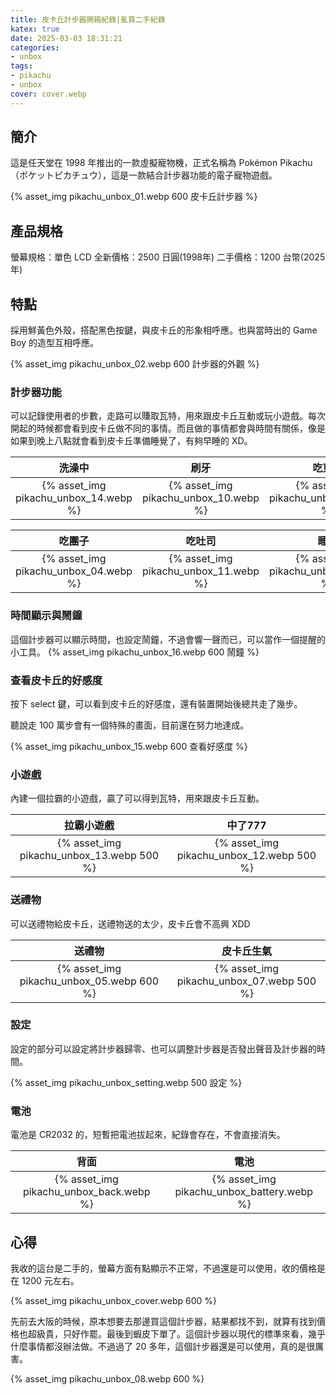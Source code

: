 ```yaml
---
title: 皮卡丘計步器開箱紀錄|亂買二手紀錄
katex: true
date: 2025-03-03 18:31:21
categories:
- unbox
tags:
- pikachu
- unbox
cover: cover.webp
---
```


## 簡介

這是任天堂在 1998 年推出的一款虛擬寵物機，正式名稱為 Pokémon Pikachu（ポケットピカチュウ），這是一款結合計步器功能的電子寵物遊戲。

{% asset_img pikachu_unbox_01.webp 600 皮卡丘計步器 %}

## 產品規格

螢幕規格：單色 LCD
全新價格：2500 日圓(1998年)
二手價格：1200 台幣(2025年)

## 特點

採用鮮黃色外殼，搭配黑色按鍵，與皮卡丘的形象相呼應。也與當時出的 Game Boy 的造型互相呼應。

{% asset_img pikachu_unbox_02.webp 600 計步器的外觀 %}

### 計步器功能

可以記錄使用者的步數，走路可以賺取瓦特，用來跟皮卡丘互動或玩小遊戲。每次開起的時候都會看到皮卡丘做不同的事情。而且做的事情都會與時間有關係，像是如果到晚上八點就會看到皮卡丘準備睡覺了，有夠早睡的 XD。

| 洗澡中 | 刷牙 |吃東西|
|:--:|:--:|:--:|
|{% asset_img pikachu_unbox_14.webp %} | {% asset_img pikachu_unbox_10.webp %} |{% asset_img pikachu_unbox_06.webp %} |

| 吃團子 | 吃吐司 | 睡覺|
|:--:|:--:|:--:|
|{% asset_img pikachu_unbox_04.webp %}|{% asset_img pikachu_unbox_11.webp %} |{% asset_img pikachu_unbox_03.webp %}|

### 時間顯示與鬧鐘

這個計步器可以顯示時間，也設定鬧鐘，不過會響一聲而已，可以當作一個提醒的小工具。
{% asset_img pikachu_unbox_16.webp 600 鬧鐘 %} 

### 查看皮卡丘的好感度

按下 select 鍵，可以看到皮卡丘的好感度，還有裝置開始後總共走了幾步。

聽說走 100 萬步會有一個特殊的畫面，目前還在努力地達成。

{% asset_img pikachu_unbox_15.webp 600 查看好感度 %} 

### 小遊戲

內建一個拉霸的小遊戲，贏了可以得到瓦特，用來跟皮卡丘互動。

| 拉霸小遊戲 | 中了777  |
|:--:|:--:|
|{% asset_img pikachu_unbox_13.webp 500 %}|{% asset_img pikachu_unbox_12.webp 500 %}|

### 送禮物
可以送禮物給皮卡丘，送禮物送的太少，皮卡丘會不高興 XDD

| 送禮物 | 皮卡丘生氣 |
|:--:|:--:|
|{% asset_img pikachu_unbox_05.webp 600 %}  |{% asset_img pikachu_unbox_07.webp 500 %} |

### 設定

設定的部分可以設定將計步器歸零、也可以調整計步器是否發出聲音及計步器的時間。

{% asset_img pikachu_unbox_setting.webp 500 設定 %} 

### 電池
電池是 CR2032 的，短暫把電池拔起來，紀錄會存在，不會直接消失。

| 背面 | 電池 |
|:--:|:--:|
|{% asset_img pikachu_unbox_back.webp %} |{% asset_img pikachu_unbox_battery.webp %} |

## 心得

我收的這台是二手的，螢幕方面有點顯示不正常，不過還是可以使用，收的價格是在 1200 元左右。

{% asset_img pikachu_unbox_cover.webp 600 %}  

先前去大阪的時候，原本想要去那邊買這個計步器，結果都找不到，就算有找到價格也超級貴，只好作罷。最後到蝦皮下單了。這個計步器以現代的標準來看，幾乎什麼事情都沒辦法做。不過過了 20 多年，這個計步器還是可以使用，真的是很厲害。

{% asset_img pikachu_unbox_08.webp 600 %}